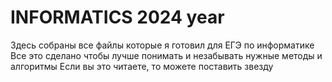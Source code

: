 # INFORMATICS 2024 year
Здесь собраны все файлы которые я готовил для ЕГЭ по информатике
Все это сделано чтобы лучше понимать и незабывать нужные методы и алгоритмы
Если вы это читаете, то можете поставить звезду

